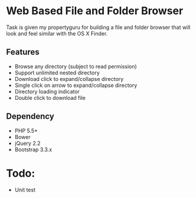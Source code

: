 # Web Based File and Folder Browser
Task is given my propertyguru for building a file and folder browser that will look and feel 
similar with the OS X Finder.

## Features
+ Browse any directory (subject to read permission)
+ Support unlimited nested directory
+ Download click to expand/collapse directory
+ Single click on arrow to expand/collapse directory
+ Directory loading indicator
+ Double click to download file

## Dependency

+ PHP 5.5+
+ Bower
+ jQuery 2.2
+ Bootstrap 3.3.x


# Todo:

+ Unit test
